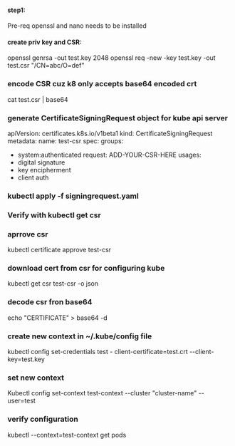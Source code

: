 #### step1:
Pre-req
openssl and nano needs to be installed

#### create priv key and CSR:
openssl genrsa -out test.key 2048
openssl req -new -key test.key -out test.csr "/CN=abc/O=def"

### encode CSR cuz k8 only accepts base64 encoded crt
cat test.csr | base64 

### generate CertificateSigningRequest object for kube api server

apiVersion: certificates.k8s.io/v1beta1
kind: CertificateSigningRequest
metadata:
  name: test-csr
spec:
  groups:
  - system:authenticated
  request: ADD-YOUR-CSR-HERE
  usages:
  - digital signature
  - key encipherment
  - client auth

### kubectl apply -f signingrequest.yaml
### Verify with  kubectl get csr

### aprrove csr
kubectl certificate approve test-csr


### download cert from csr for configuring kube

kubectl get csr test-csr -o json 

### decode csr fron base64

echo "CERTIFICATE" > base64 -d

### create new context in ~/.kube/config file

kubectl config set-credentials test - client-certificate=test.crt --client-key=test.key

### set new context

Kubectl config set-context test-context --cluster "cluster-name" --user=test

### verify configuration

kubectl --context=test-context get pods